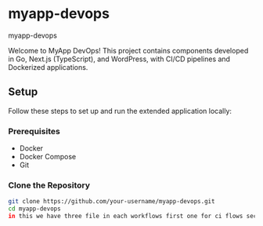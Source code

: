 # myapp-devops
myapp-devops

Welcome to MyApp DevOps! This project contains components developed in Go, Next.js (TypeScript), and WordPress, with CI/CD pipelines and Dockerized applications.

## Setup

Follow these steps to set up and run the extended application locally:

### Prerequisites

- Docker
- Docker Compose
- Git

### Clone the Repository

```bash
git clone https://github.com/your-username/myapp-devops.git
cd myapp-devops
in this we have three file in each workflows first one for ci flows second is update one for the integration of different parameters and the third one is the cd flows and the final flows
